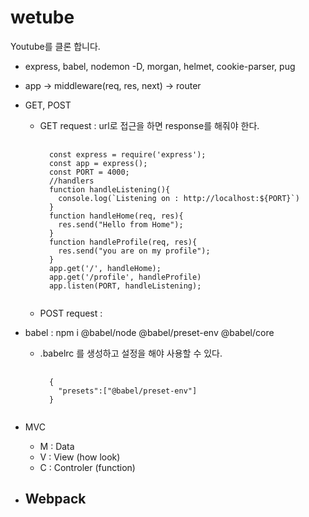 # wetube
Youtube를 클론 합니다.

- express, babel, nodemon -D, morgan, helmet, cookie-parser, pug
- app -> middleware(req, res, next) -> router
- GET, POST
  - GET request : url로 접근을 하면 response를 해줘야 한다.
    <pre>
      <code>
      const express = require('express');
      const app = express();
      const PORT = 4000;
      //handlers
      function handleListening(){
        console.log(`Listening on : http://localhost:${PORT}`)
      }
      function handleHome(req, res){
        res.send("Hello from Home");
      }
      function handleProfile(req, res){
        res.send("you are on my profile");
      }
      app.get('/', handleHome);
      app.get('/profile', handleProfile)
      app.listen(PORT, handleListening);
      </code>
    </pre>
  - POST request :

- babel : npm i @babel/node @babel/preset-env @babel/core
  - .babelrc 를 생성하고 설정을 해야 사용할 수 있다.
    <pre>
      <code>
      {
        "presets":["@babel/preset-env"]
      }
      </code>
    </pre>

- MVC
  - M : Data
  - V : View (how look)
  - C : Controler (function)

- Webpack
  -
